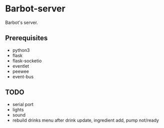# Barbot-server
Barbot's server.

## Prerequisites
* python3
* flask
* flask-socketio
* eventlet
* peewee
* event-bus

## TODO
* serial port
* lights
* sound
* rebuild drinks menu after drink update, ingredient add, pump not/ready
